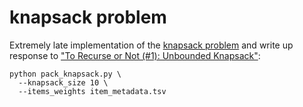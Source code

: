 # knapsack problem

Extremely late implementation of the [knapsack problem](https://en.wikipedia.org/wiki/Knapsack_problem) and write up response to ["To Recurse or Not (#1): Unbounded Knapsack"](http://www.zebulun-arendsee.com/posts/2021-11-07_unbounded-knapsack.html):

```
python pack_knapsack.py \
  --knapsack_size 10 \
  --items_weights item_metadata.tsv
```

